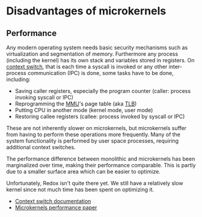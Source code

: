 Disadvantages of microkernels
=============================

Performance
-----------

Any modern operating system needs basic security mechanisms such as virtualization and segmentation of memory. Furthermore any process (including the kernel) has its own stack and variables stored in registers. On [context switch](https://en.wikipedia.org/wiki/Context_switch), that is each time a syscall is invoked or any other inter-process communication (IPC) is done, some tasks have to be done, including:

* Saving caller registers, especially the program counter (caller: process invoking syscall or IPC)
* Reprogramming the [MMU](https://en.wikipedia.org/wiki/Memory_management_unit)'s page table (aka [TLB](https://en.wikipedia.org/wiki/Translation_lookaside_buffer))
* Putting CPU in another mode (kernel mode, user mode)
* Restoring callee registers (callee: process invoked by syscall or IPC)

These are not inherently slower on microkernels, but microkernels suffer from having to perform these operations more frequently. Many of the system functionality is performed by user space processes, requiring additional context switches.

The performance difference between monolithic and microkernels has been marginalized over time, making their performance comparable. This is partly due to a smaller surface area which can be easier to optimize.

Unfortunately, Redox isn't quite there yet. We still have a relatively slow kernel since not much time has been spent on optimizing it.

- [Context switch documentation](https://wiki.osdev.org/Context_Switching
)
- [Microkernels performance paper](https://os.inf.tu-dresden.de/pubs/sosp97/)
